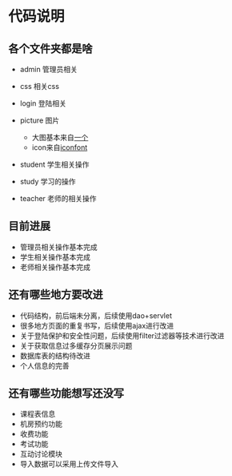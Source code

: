 # 代码说明

## 各个文件夹都是啥

- admin   管理员相关
- css 相关css
- login 登陆相关
- picture 图片
  - 大图基本来自[一个](<http://wufazhuce.com/>)
  - icon来自[iconfont](<https://www.iconfont.cn/?spm=a313x.7781069.1998910419.d4d0a486a>)

- student 学生相关操作
- study 学习的操作
- teacher 老师的相关操作

## 目前进展

- 管理员相关操作基本完成
- 学生相关操作基本完成
- 老师相关操作基本完成

## 还有哪些地方要改进

- 代码结构，前后端未分离，后续使用dao+servlet
- 很多地方页面的重复书写，后续使用ajax进行改进
- 关于登陆保护和安全性问题，后续使用filter过滤器等技术进行改进
- 关于获取信息过多缓存分页展示问题
- 数据库表的结构待改进
- 个人信息的完善

## 还有哪些功能想写还没写

- 课程表信息
- 机房预约功能
- 收费功能
- 考试功能
- 互动讨论模块
- 导入数据可以采用上传文件导入